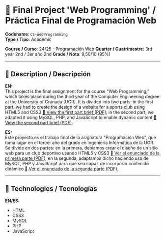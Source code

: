 # 📌 Final Project 'Web Programming' / Práctica Final de Programación Web

**Codename**: `CS-WebProgramming`  
**Type / Tipo**: Academic  

**Course / Curso**: 24/25 - Programación Web
**Quarter / Cuatrimestre**: 3rd year 2nd / 3er año 2nd
**Grade / Nota**: 9,50/10 (95%)

---

## 📖 Description / Descripción

**EN:**  
This project is the final assignment for the course "Web Programming," which takes place during the third year of the Computer Engineering degree at the University of Granada (UGR). It is divided into two parts: in the first part, we had to create the design of a website for a sports club using HTML5 and CSS3 [📄 View the first part brief (PDF)](./PW-PI-Evaluable-Responsive_v2_c2425.pdf); in the second part, we adapted it using MySQL, PHP, and JavaScript to enable dynamic content [📄 View the second part brief (PDF)](./PW-PII-Evaluable-c2425.pdf).

**ES:**  
Este proyecto es el trabajo final de la asignatura "Programación Web", que toma lugar en el tercer año del grado en Ingeniería Informática de la UGR. Se divide en dos partes: en la primera, debíamos crear el diseño de un sitio web para un club deportivo usando HTML5 y CSS3 [📄 Ver el enunciado de la primera parte (PDF)](./PW-PI-Evaluable-Responsive_v2_c2425.pdf); en la segunda, adaptamos dicho haciendo uso de MySQL, PHP y JavaScript para que sea capaz de incorporar contenido dinámico [📄 Ver el enunciado de la segunda parte (PDF)](./PW-PII-Evaluable-c2425.pdf).

---

## 🚀 Technologies / Tecnologías

**EN/ES:**  
  - HTML
  - CSS3
  - MySQL
  - PHP
  - JavaScript
